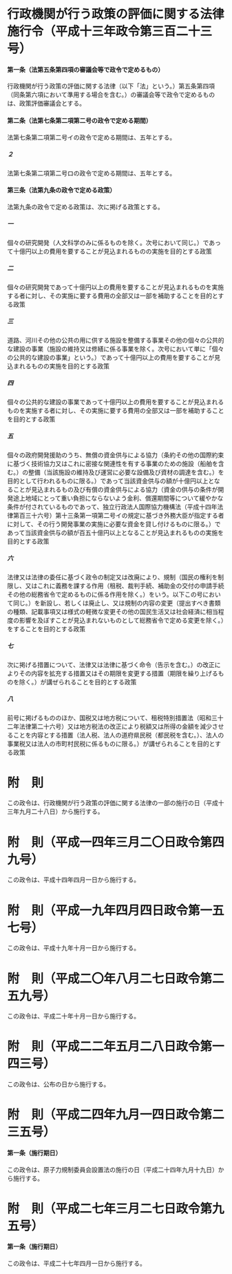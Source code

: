 # 行政機関が行う政策の評価に関する法律施行令（平成十三年政令第三百二十三号）
#### 第一条（法第五条第四項の審議会等で政令で定めるもの）
行政機関が行う政策の評価に関する法律（以下「法」という。）第五条第四項（同条第六項において準用する場合を含む。）の審議会等で政令で定めるものは、政策評価審議会とする。
#### 第二条（法第七条第二項第二号の政令で定める期間）
法第七条第二項第二号イの政令で定める期間は、五年とする。
##### ２
法第七条第二項第二号ロの政令で定める期間は、五年とする。
#### 第三条（法第九条の政令で定める政策）
法第九条の政令で定める政策は、次に掲げる政策とする。
##### 一
個々の研究開発（人文科学のみに係るものを除く。次号において同じ。）であって十億円以上の費用を要することが見込まれるものの実施を目的とする政策
##### 二
個々の研究開発であって十億円以上の費用を要することが見込まれるものを実施する者に対し、その実施に要する費用の全部又は一部を補助することを目的とする政策
##### 三
道路、河川その他の公共の用に供する施設を整備する事業その他の個々の公共的な建設の事業（施設の維持又は修繕に係る事業を除く。次号において単に「個々の公共的な建設の事業」という。）であって十億円以上の費用を要することが見込まれるものの実施を目的とする政策
##### 四
個々の公共的な建設の事業であって十億円以上の費用を要することが見込まれるものを実施する者に対し、その実施に要する費用の全部又は一部を補助することを目的とする政策
##### 五
個々の政府開発援助のうち、無償の資金供与による協力（条約その他の国際約束に基づく技術協力又はこれに密接な関連性を有する事業のための施設（船舶を含む。）の整備（当該施設の維持及び運営に必要な設備及び資材の調達を含む。）を目的として行われるものに限る。）であって当該資金供与の額が十億円以上となることが見込まれるもの及び有償の資金供与による協力（資金の供与の条件が開発途上地域にとって重い負担にならないよう金利、償還期間等について緩やかな条件が付されているものであって、独立行政法人国際協力機構法（平成十四年法律第百三十六号）第十三条第一項第二号イの規定に基づき外務大臣が指定する者に対して、その行う開発事業の実施に必要な資金を貸し付けるものに限る。）であって当該資金供与の額が百五十億円以上となることが見込まれるものの実施を目的とする政策
##### 六
法律又は法律の委任に基づく政令の制定又は改廃により、規制（国民の権利を制限し、又はこれに義務を課する作用（租税、裁判手続、補助金の交付の申請手続その他の総務省令で定めるものに係る作用を除く。）をいう。以下この号において同じ。）を新設し、若しくは廃止し、又は規制の内容の変更（提出すべき書類の種類、記載事項又は様式の軽微な変更その他の国民生活又は社会経済に相当程度の影響を及ぼすことが見込まれないものとして総務省令で定める変更を除く。）をすることを目的とする政策
##### 七
次に掲げる措置について、法律又は法律に基づく命令（告示を含む。）の改正によりその内容を拡充する措置又はその期限を変更する措置（期限を繰り上げるものを除く。）が講ぜられることを目的とする政策
##### 八
前号に掲げるもののほか、国税又は地方税について、租税特別措置法（昭和三十二年法律第二十六号）又は地方税法の改正により税額又は所得の金額を減少させることを内容とする措置（法人税、法人の道府県民税（都民税を含む。）、法人の事業税又は法人の市町村民税に係るものに限る。）が講ぜられることを目的とする政策
# 附　則
この政令は、行政機関が行う政策の評価に関する法律の一部の施行の日（平成十三年九月二十八日）から施行する。
# 附　則（平成一四年三月二〇日政令第四九号）
この政令は、平成十四年四月一日から施行する。
# 附　則（平成一九年四月四日政令第一五七号）
この政令は、平成十九年十月一日から施行する。
# 附　則（平成二〇年八月二七日政令第二五九号）
この政令は、平成二十年十月一日から施行する。
# 附　則（平成二二年五月二八日政令第一四三号）
この政令は、公布の日から施行する。
# 附　則（平成二四年九月一四日政令第二三五号）
#### 第一条（施行期日）
この政令は、原子力規制委員会設置法の施行の日（平成二十四年九月十九日）から施行する。
# 附　則（平成二七年三月二七日政令第九五号）
#### 第一条（施行期日）
この政令は、平成二十七年四月一日から施行する。
